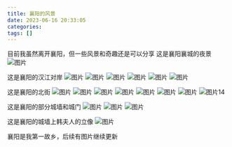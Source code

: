 ```yaml
---
title: 襄阳的风景
date: 2023-06-16 20:33:05
categories: 
tags: []
---
```

目前我虽然离开襄阳，但一些风景和奇趣还是可以分享
这是襄阳襄城的夜景
![图片][1]

这是襄阳的汉江对岸
![图片][2]
![图片][3]
![图片][4]
![图片][5]
![图片][6]
![图片][7]

这是襄阳的北街
![图片][8]
![图片][9]
![图片][10]
![图片][11]
![图片][12]
![图片][13]
![图片][14]
![图片14][15]

这是襄阳的部分城墙和城门
![图片][16]
![图片][17]
![图片][18]

这是襄阳的城墙上韩夫人的立像
![图片][19]

襄阳是我第一故乡，后续有图片继续更新


  [1]: https://images.nuoyis.net/blog/typecho/uploads/2023/06/626452396.webp?_upt=63985b091686984632
  [2]: https://images.nuoyis.net/blog/typecho/uploads/2023/06/1757808032.webp?_upt=34b02dd61686975986
  [3]: https://images.nuoyis.net/blog/typecho/uploads/2023/06/2211248650.webp?_upt=d4fb21751686975994
  [4]: https://images.nuoyis.net/blog/typecho/uploads/2023/06/1563858902.webp?_upt=be0a5c001686975999
  [5]: https://images.nuoyis.net/blog/typecho/uploads/2023/06/355049761.webp?_upt=d82cb95e1686976005
  [6]: https://images.nuoyis.net/blog/typecho/uploads/2023/06/1452985849.webp?_upt=4ef1a5f81686976013
  [7]: https://images.nuoyis.net/blog/typecho/uploads/2023/06/4121689170.webp?_upt=5c71a7181686976018
  [8]: https://images.nuoyis.net/blog/typecho/uploads/2023/06/2624781149.webp?_upt=c86fc4c91686976163
  [9]: https://images.nuoyis.net/blog/typecho/uploads/2023/06/3985719726.webp?_upt=1c246d101686976166
  [10]: https://images.nuoyis.net/blog/typecho/uploads/2023/06/3985719726.webp?_upt=47da28011686983750
  [11]: https://images.nuoyis.net/blog/typecho/uploads/2023/06/4143552801.webp?_upt=21d7dcfa1686983750
  [12]: https://images.nuoyis.net/blog/typecho/uploads/2023/06/1710513428.webp?_upt=098566421686983750
  [13]: https://images.nuoyis.net/blog/typecho/uploads/2023/06/1299794177.webp?_upt=f7af45dc1686983750
  [14]: https://images.nuoyis.net/blog/typecho/uploads/2023/06/2224799218.webp?_upt=407fe8791686983750
  [15]: https://images.nuoyis.net/blog/typecho/uploads/2023/06/3479517814.webp?_upt=700504221686983750
  [16]: https://images.nuoyis.net/blog/typecho/uploads/2023/06/3810599446.webp?_upt=fd824c061686984416
  [17]: https://images.nuoyis.net/blog/typecho/uploads/2023/06/115813290.webp?_upt=504b6ee51686984425
  [18]: https://images.nuoyis.net/blog/typecho/uploads/2023/06/3024221421.webp?_upt=480e5f161686984548
  [19]: https://images.nuoyis.net/blog/typecho/uploads/2023/06/351335466.webp?_upt=1cf7c2041686984318
